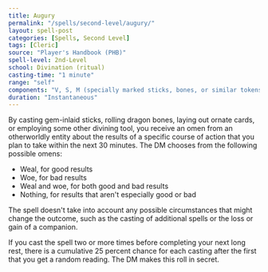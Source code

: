 ```yaml
---
title: Augury
permalink: "/spells/second-level/augury/"
layout: spell-post
categories: [Spells, Second Level]
tags: [Cleric]
source: "Player's Handbook (PHB)"
spell-level: 2nd-Level
school: Divination (ritual)
casting-time: "1 minute"
range: "self"
components: "V, S, M (specially marked sticks, bones, or similar tokens worth at least 25 gp)"
duration: "Instantaneous"
---
```


By casting gem-inlaid sticks, rolling dragon bones, laying out ornate cards, or employing some other divining tool, you receive an omen from an otherworldly entity about the results of a specific course of action that you plan to take within the next 30 minutes. The DM chooses from the following possible omens:

* Weal, for good results
* Woe, for bad results
* Weal and woe, for both good and bad results
* Nothing, for results that aren't especially good or bad

The spell doesn't take into account any possible circumstances that might change the outcome, such as the casting of additional spells or the loss or gain of a companion.

If you cast the spell two or more times before completing your next long rest, there is a cumulative 25 percent chance for each casting after the first that you get a random reading. The DM makes this roll in secret.